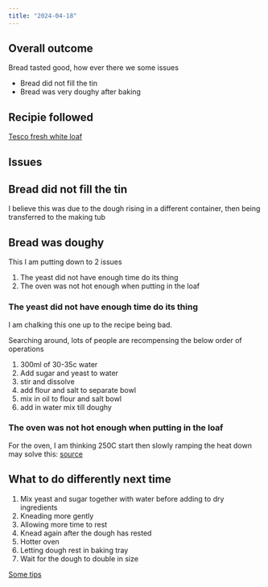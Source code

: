 ```yaml
---
title: "2024-04-18"
---
```


## Overall outcome

Bread tasted good, how ever there we some issues

* Bread did not fill the tin
* Bread was very doughy after baking

## Recipie followed

[Tesco fresh white loaf](https://realfood.tesco.com/recipes/fresh-white-loaf.html)

## Issues

## Bread did not fill the tin

I believe this was due to the dough rising in a different container, then being transferred to the making tub

## Bread was doughy

This I am putting down to 2 issues

1. The yeast did not have enough time do its thing
2. The oven was not hot enough when putting in the loaf


### The yeast did not have enough time do its thing

I am chalking this one up to the recipe being bad.

Searching around, lots of people are recompensing the below order of operations

1. 300ml of 30-35c water
2. Add sugar and yeast to water
3. stir and dissolve
4. add flour and salt to separate bowl
5. mix in oil to flour and salt bowl
6. add in water mix till doughy


### The oven was not hot enough when putting in the loaf

For the oven, I am thinking 250C start then slowly ramping the heat down may solve this: [source](https://thebakingnetwork.com/reasons-dense-dough/#:~:text=Oven%20and%20stone%20not%20hot%20enough.%20Your%20initial%20oven%20spring%20comes%20in%20the%20first%20ten%20minutes%20of%20baking.%20Many%20bakers%20are%20hesitant%20to%20pre%2Dheat%20thoroughly%20because%20of%20costs%2C%20but%20then%20the%20whole%20bake%20is%20a%20waste%20and%20disappointing%20because%20of%20poor%20oven%20spring%20and%20a%20dense%20loaf.)

## What to do differently next time

1. Mix yeast and sugar together with water before adding to dry ingredients
2. Kneading more gently
3. Allowing more time to rest
4. Knead again after the dough has rested
5. Hotter oven
6. Letting dough rest in baking tray
7. Wait for the dough to double in size

[Some tips](https://www.reddit.com/r/AskBaking/comments/k1ik6i/my_bread_comes_out_dense/)

